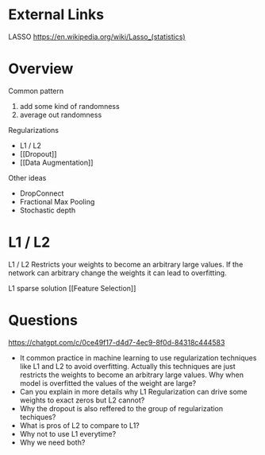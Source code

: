 
# External Links

LASSO
https://en.wikipedia.org/wiki/Lasso_(statistics)

# Overview

Common pattern
1. add some kind of randomness
2. average out randomness

Regularizations
- L1 / L2
- [[Dropout]]
- [[Data Augmentation]]

Other ideas
- DropConnect
- Fractional Max Pooling
- Stochastic depth

# L1 / L2

L1 / L2
Restricts your weights to become an arbitrary large values.
If the network can arbitrary change the weights it can lead to overfitting.

L1
sparse solution
[[Feature Selection]]

# Questions


https://chatgpt.com/c/0ce49f17-d4d7-4ec9-8f0d-84318c444583

- It common practice in machine learning to use regularization techniques like L1 and L2 to avoid overfitting. Actually this techniques are just restricts the weights to become an arbitrary large values. Why when model is overfitted the values of the weight are large?
- Can you explain in more details why L1 Regularization can drive some weights to exact zeros but L2 cannot?
- Why the dropout is also reffered to the group of regularization techiques?
- What is pros of L2 to compare to L1?
- Why not to use L1 everytime?
- Why we need both?